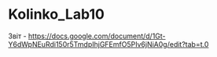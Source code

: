 # Kolinko_Lab10
Звіт - https://docs.google.com/document/d/1Gt-Y6dWpNEuRdi150r5TmdpIhjGFEmfO5PIv6jNiA0g/edit?tab=t.0
